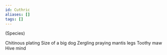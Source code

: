 ```yaml
---
id: Cuthric
aliases: []
tags: []
---
```


(Species)

Chitinous plating
Size of a big dog
Zergling praying mantis legs
Toothy maw
Hive mind

